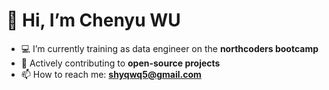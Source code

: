 # 👋 Hi, I’m Chenyu WU

- 💻 I’m currently training as data engineer on the **northcoders bootcamp**  
- 🌱 Actively contributing to **open-source projects**  
- 📫 How to reach me: **shyqwq5@gmail.com**
